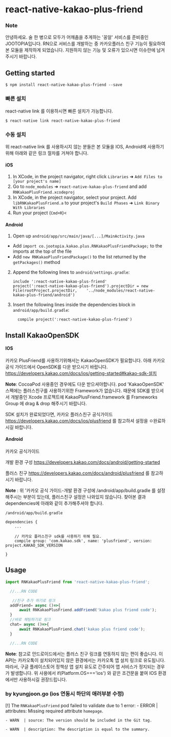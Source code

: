 
# react-native-kakao-plus-friend


### Note

안녕하세요. 술 한 병으로 모두가 어깨춤을 추게하는 '꽁알' 서비스를 준비중인 JOOTOPIA입니다.
RN으로 서비스를 개발하는 중 카카오플러스 친구 기능이 필요하여 본 모듈을 제작하게 되었습니다.
지원하지 않는 기능 및 오류가 있으시면 이슈란에 남겨주시기 바랍니다.

## Getting started

`$ npm install react-native-kakao-plus-friend --save`

### 빠른 설치
react-native link 를 이용하시면 빠른 설치가 가능합니다.

`$ react-native link react-native-kakao-plus-friend`

### 수동 설치
위 react-native link 를 사용하시지 않는 분들은 본 모듈을 IOS, Android에 사용하기위해 아래와 같은 링크 절차를 거쳐야 합니다.

#### iOS

1. In XCode, in the project navigator, right click `Libraries` ➜ `Add Files to [your project's name]`
2. Go to `node_modules` ➜ `react-native-kakao-plus-friend` and add `RNKakaoPlusFriend.xcodeproj`
3. In XCode, in the project navigator, select your project. Add `libRNKakaoPlusFriend.a` to your project's `Build Phases` ➜ `Link Binary With Libraries`
4. Run your project (`Cmd+R`)<

#### Android

1. Open up `android/app/src/main/java/[...]/MainActivity.java`
  - Add `import co.jootopia.kakao.plus.RNKakaoPlusFriendPackage;` to the imports at the top of the file
  - Add `new RNKakaoPlusFriendPackage()` to the list returned by the `getPackages()` method
2. Append the following lines to `android/settings.gradle`:
  	```
  	include ':react-native-kakao-plus-friend'
  	project(':react-native-kakao-plus-friend').projectDir = new File(rootProject.projectDir, 	'../node_modules/react-native-kakao-plus-friend/android')
  	```
3. Insert the following lines inside the dependencies block in `android/app/build.gradle`:
  	```
      compile project(':react-native-kakao-plus-friend')
  	```


## Install KakaoOpenSDK

#### IOS

카카오 PlusFriend를 사용하기위해서는 KakaoOpenSDK가 필요합니다.
아래 카카오 공식 가이드에서 OpenSDK를 다운 받으시기 바랍니다.
https://developers.kakao.com/docs/ios/getting-started#kakao-sdk-설치

**Note**: CocoaPod 사용중인 경우에도 다운 받으셔야합니다.
pod 'KakaoOpenSDK' 스펙에는 플러스친구를 사용하기위한 Framework가 없습니다.
때문에 SDK를 받으셔서 개발중인 Xcode 프로젝트에 KakaoPlusFriend.framework 를 Frameworks Group 에 drag & drop 해주시기 바랍니다.

SDK 설치가 완료되었다면, 카카오 플러스친구 공식가이드
https://developers.kakao.com/docs/ios/plusfriend 를 참고하셔 설정을 ㅇ완료하시길 바랍니다.

#### Android

카카오 공식가이드

개발 환경 구성
https://developers.kakao.com/docs/android/getting-started

플러스 친구
https://developers.kakao.com/docs/android/plusfriend 를 참고하시기 바랍니다.

**Note** : 위 '카카오 공식 가이드-개발 환경 구성에
/android/app/build.gradle 를 설정해주시는 부분이 있는데,
플러스친구 설정은 나와있지 않습니다. 찾아본 결과 dependencies에
아래와 같이 추가해주셔야 합니다.

```
/android/app/build.gradle

dependencies {
    ...

    // 카카오 플러스친구 sdk를 사용하기 위해 필요.
    compile group: 'com.kakao.sdk', name: 'plusfriend', version: project.KAKAO_SDK_VERSION

}

```

## Usage
```javascript
import RNKakaoPlusFriend from 'react-native-kakao-plus-friend';

  //...RN CODE

   //친구 추가 하기로 링크
  addFriend= async ()=>{
      await RNKakaoPlusFriend.addFriend('kakao plus friend code');
  }
  //바로 채팅하기로 링크
  chat= async ()=>{
      await RNKakaoPlusFriend.chat('kakao plus friend code');
  }

  //...RN CODE

```

**Note**: 참고로 안드로이드에서는 플러스 친구 링크를 연동하지 않는 편이 좋습니다.
이 API는 카카오톡이 설치되어있지 않은 환경에서는 카카오톡 앱 설치 링크로 유도됩니다.
따라서, 구글 플레이스토어 정책상 앱 설치 유도로 간주되어 앱 서비스가 정지되는 경우가 발생합니다. 위 사용에서 if(Platform.OS==='ios') 와 같은 조건문을 붙여 IOS 환경에서만 사용하시길 권장드립니다.

### by kyungjoon.go (ios 연동시 하단의 애러부분 수정)
[!] The `RNKakaoPlusFriend` pod failed to validate due to 1 error:
    - ERROR | attributes: Missing required attribute `homepage`.

    - WARN  | source: The version should be included in the Git tag.

    - WARN  | description: The description is equal to the summary.


